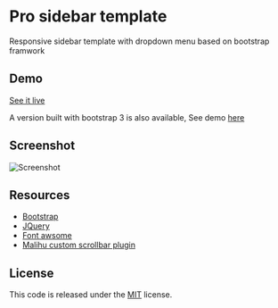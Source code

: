 
 # Pro sidebar template
Responsive sidebar template with dropdown menu based on bootstrap framwork

## Demo

[See it live](https://azouaoui-med.github.io/pro-sidebar-template/bootstrap4)

 A version built with bootstrap 3 is also available, See demo [here](https://azouaoui-med.github.io/pro-sidebar-template/bootstrap3)



## Screenshot
![Screenshot](https://user-images.githubusercontent.com/25878302/41426873-586a2a40-7005-11e8-890f-05b4f0fc5907.PNG)


## Resources
*   [Bootstrap](https://getbootstrap.com/)
*   [JQuery](http://jquery.com/)
*   [Font awsome](http://fontawesome.io/)
*   [Malihu custom scrollbar plugin](https://github.com/malihu/malihu-custom-scrollbar-plugin)

## License
This code is released under the [MIT](https://github.com/azouaoui-med/pro-sidebar-template/blob/gh-pages/LICENSE) license.

